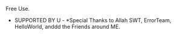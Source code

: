 Free Use.

  - SUPPORTED BY U -
*Special Thanks to Allah SWT, ErrorTeam, HelloWorld, anddd the Friends around ME.
